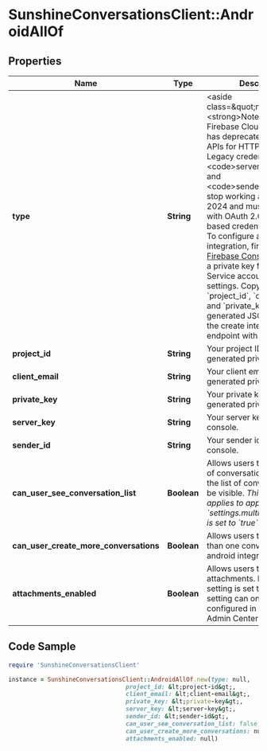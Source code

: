 # SunshineConversationsClient::AndroidAllOf

## Properties

Name | Type | Description | Notes
------------ | ------------- | ------------- | -------------
**type** | **String** | &lt;aside class&#x3D;\&quot;notice\&quot;&gt;&lt;strong&gt;Note:&lt;/strong&gt; Firebase Cloud Messaging has deprecated its legacy APIs for HTTP and XMPP. Legacy credentials &lt;code&gt;serverKey&lt;/code&gt; and &lt;code&gt;senderId&lt;/code&gt; will stop working as of June 2024 and must be replaced with OAuth 2.0 access token based credentials.&lt;/aside&gt;  To configure an android integration, first visit the [Firebase Console](https://console.firebase.google.com/).  Generate a private key from the Service accounts tab in the settings.  Copy the &#x60;project_id&#x60;, &#x60;client_email&#x60; and &#x60;private_key&#x60; from the generated JSON file and call the create integrations endpoint with this data.  | [optional] [default to &#39;android&#39;]
**project_id** | **String** | Your project ID from your generated private key file. | [optional] 
**client_email** | **String** | Your client email from your generated private key file. | [optional] 
**private_key** | **String** | Your private key from your generated private key file. | [optional] 
**server_key** | **String** | Your server key from the fcm console. | [optional] 
**sender_id** | **String** | Your sender id from the fcm console. | [optional] 
**can_user_see_conversation_list** | **Boolean** | Allows users to view their list of conversations. By default, the list of conversations will be visible. *This setting only applies to apps where &#x60;settings.multiConvoEnabled&#x60; is set to &#x60;true&#x60;*.  | [optional] 
**can_user_create_more_conversations** | **Boolean** | Allows users to create more than one conversation on the android integration. | [optional] 
**attachments_enabled** | **Boolean** | Allows users to send attachments. By default, the setting is set to true. This setting can only be configured in Zendesk Admin Center.  | [optional] [readonly] 

## Code Sample

```ruby
require 'SunshineConversationsClient'

instance = SunshineConversationsClient::AndroidAllOf.new(type: null,
                                 project_id: &lt;project-id&gt;,
                                 client_email: &lt;client-email&gt;,
                                 private_key: &lt;private-key&gt;,
                                 server_key: &lt;server-key&gt;,
                                 sender_id: &lt;sender-id&gt;,
                                 can_user_see_conversation_list: false,
                                 can_user_create_more_conversations: null,
                                 attachments_enabled: null)
```


